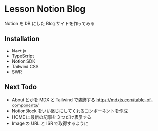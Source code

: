 # Lesson Notion Blog

Notion を DB にした Blog サイトを作ってみる

## Installation

- Next.js
- TypeScript
- Notion SDK
- Tailwind CSS
- SWR

## Next Todo

- About とかを MDX と Tailwind で装飾する
  https://mdxjs.com/table-of-components/
- NotionBlock をいい感じにしてくれるコンポーネントを作成
- HOME に最新の記事を 3 つだけ表示する
- Image の URL と ISR で取得するように
